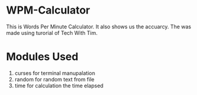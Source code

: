 # WPM-Calculator
This is Words Per Minute Calculator. It also shows us the accuarcy.
The was made using turorial of Tech With Tim.

# Modules Used
1. curses for terminal manupalation
2. random for random text from file
3. time for calculation the time elapsed
